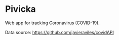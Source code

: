 # Pivicka

Web app for tracking Coronavirus (COVID-19).

Data source: https://github.com/javieraviles/covidAPI
